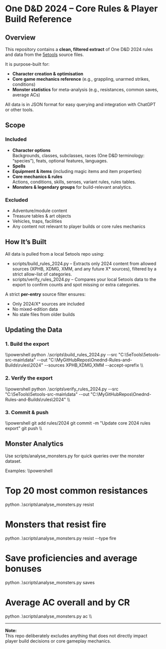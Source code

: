 ﻿# One D&D 2024 – Core Rules & Player Build Reference

## Overview
This repository contains a **clean, filtered extract** of One D&D 2024 rules and data from the [5etools](https://5etools-mirror-1.github.io/) source files.

It is purpose-built for:
- **Character creation & optimisation**
- **Core game mechanics reference** (e.g., grappling, unarmed strikes, conditions)
- **Monster statistics** for meta-analysis (e.g., resistances, common saves, average ACs)

All data is in JSON format for easy querying and integration with ChatGPT or other tools.

## Scope

### Included
- **Character options**  
  Backgrounds, classes, subclasses, races (One D&D terminology: “species”), feats, optional features, languages.
- **Spells**
- **Equipment & items** (including magic items and item properties)
- **Core mechanics & rules**  
  Actions, conditions, skills, senses, variant rules, rules tables.
- **Monsters & legendary groups** for build-relevant analytics.

### Excluded
- Adventure/module content
- Treasure tables & art objects
- Vehicles, traps, facilities
- Any content not relevant to player builds or core rules mechanics

## How It’s Built
All data is pulled from a local 5etools repo using:
- scripts/build_rules_2024.py – Extracts only 2024 content from allowed sources (XPHB, XDMG, XMM, and any future X* sources), filtered by a strict allow-list of categories.
- scripts/verify_rules_2024.py – Compares your local 5etools data to the export to confirm counts and spot missing or extra categories.

A strict **per-entry** source filter ensures:
- Only 2024/X* sources are included
- No mixed-edition data
- No stale files from older builds

## Updating the Data

### 1. Build the export
\\\powershell
python .\scripts\build_rules_2024.py 
  --src "C:\5eTools\5etools-src-main\data" 
  --out "C:\MyGitHubRepos\Onednd-Rules-and-Builds\rules\2024" 
  --sources XPHB,XDMG,XMM 
  --accept-xprefix
\\\

### 2. Verify the export
\\\powershell
python .\scripts\verify_rules_2024.py 
  --src "C:\5eTools\5etools-src-main\data" 
  --out "C:\MyGitHubRepos\Onednd-Rules-and-Builds\rules\2024"
\\\

### 3. Commit & push
\\\powershell
git add rules/2024
git commit -m "Update core 2024 rules export"
git push
\\\

## Monster Analytics
Use scripts/analyse_monsters.py for quick queries over the monster dataset.

Examples:
\\\powershell
# Top 20 most common resistances
python .\scripts\analyse_monsters.py resist

# Monsters that resist fire
python .\scripts\analyse_monsters.py resist --type fire

# Save proficiencies and average bonuses
python .\scripts\analyse_monsters.py saves

# Average AC overall and by CR
python .\scripts\analyse_monsters.py ac
\\\

---

**Note:**  
This repo deliberately excludes anything that does not directly impact player build decisions or core gameplay mechanics.
